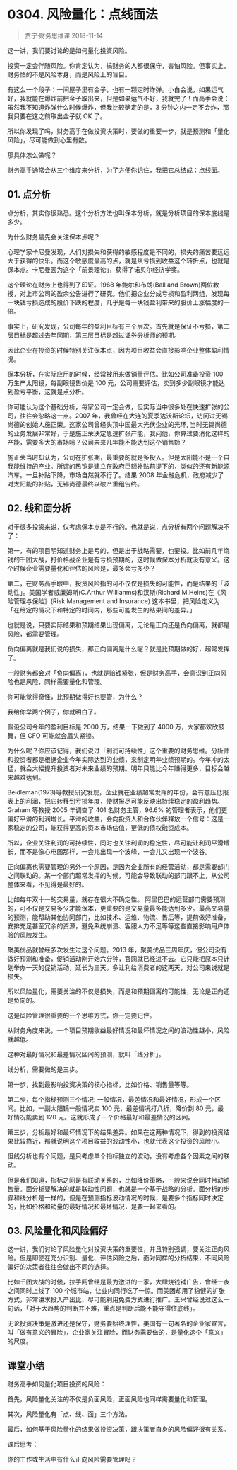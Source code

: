 # 0304. 风险量化：点线面法
> 贾宁·财务思维课
2018-11-14

这一讲，我们要讨论的是如何量化投资风险。

投资一定会伴随风险。你肯定认为，搞财务的人都很保守，害怕风险。但事实上，财务怕的不是风险本身，而是风险上的盲目。

有这么一个段子：一间屋子里有金子，也有一颗定时炸弹。小白会说，如果运气好，我就能在爆炸前把金子取出来，但是如果运气不好，我就完了！而高手会说：虽然我不知道炸弹什么时候爆炸，但我比较确定的是，3 分钟之内一定不会炸，那我只要在这之前取出金子就 OK 了。

所以你发现了吗，财务高手在做投资决策时，要做的重要一步，就是预测和「量化风险」，尽可能做到心里有数。

那具体怎么做呢？

财务高手通常会从三个维度来分析，为了方便你记住，我把它总结成：点线面。

## 01. 点分析

点分析，其实你很熟悉。这个分析方法也叫保本分析，就是分析项目的保本底线是多少。

为什么财务最先会关注保本点呢？

心理学家卡尼曼发现，人们对损失和获得的敏感程度是不同的，损失的痛苦要远远大于获得的快乐。而这个敏感度最高的点，就是从亏损到收益这个转折点，也就是保本点。卡尼曼因为这个「前景理论」，获得了诺贝尔经济学奖。

这个理论在财务上也得到了印证。1968 年鲍尔和布朗(Ball and Brown)两位教授，对上市公司的盈余公告进行了研究。他们把企业分成亏损和盈利两组，发现每一块钱亏损造成的股价下跌的程度，几乎是每一块钱盈利带来的股价上涨幅度的一倍。

事实上，研究发现，公司每年的盈利目标有三个层次。首先就是保证不亏损，第二层目标是超过去年同期，第三层目标是超过证券分析师的预期。

因此企业在投资的时候特别关注保本点，因为项目收益会直接影响企业整体盈利情况。

保本分析，在实际应用的时候，经常被用来做销量评估。比如公司准备投资 100 万生产太阳镜，每副眼镜售价是 100 元，公司需要评估，卖到多少副眼镜才能达到盈亏平衡，这就是点分析。

你可能认为这个基础分析，每家公司一定会做，但实际当中很多处在快速扩张的公司，往往会忽略这一点。2007 年，我曾经在大连的夏季达沃斯论坛，访问过无锡尚德的创始人施正荣。这家公司曾经头顶中国最大光伏企业的光环, 当时无锡尚德的业务发展非常好，于是施正荣决定急速扩张产能，我问他，你算过要消化这样的产能，需要多大的市场吗？公司未来几年能不能达到这个销售额？

施正荣当时却认为，公司在扩张期，最重要的就是多投入。但是太阳能不是一个自我能维持的产业。所谓的热销是建立在政府巨额补贴前提下的，类似的还有新能源汽车。一旦补贴下降，市场自然就不行了。结果 2008 年金融危机，政府减少了对太阳能的补贴，无锡尚德最终以破产重组告终。

## 02. 线和面分析

对于很多投资来说，仅考虑保本点是不行的。也就是说，点分析有两个问题解决不了：

第一，有的项目明知道财务上是亏的，但是出于战略需要，也要投。比如前几年烧钱的千团大战，打价格战企业是有亏损预期的，这时候做保本分析就没有意义。这个时候企业需要量化和评估的风险是，最多会亏多少？

第二，在财务高手眼中，投资风险指的可不仅仅是损失的可能性，而是结果的「波动性」。美国学者威廉姆斯(C.Arthur Willianms)和汉斯(Richard M.Heins)在《风险管理与保险》(Risk Management and Insurance) 这本书里，把风险定义为「在给定的情况下和特定的时间内，那些可能发生的结果间的差异。」

也就是说，只要实际结果和预期结果出现偏离，无论是正向还是负向偏离，就都是风险，都需要管理。

负向偏离就是我们说的损失，那正向偏离是什么呢？就是比预期做的好，超常发挥了。

一般财务都会对「负向偏离」，也就是赔钱紧张，但是财务高手，会意识到正向风险也是风险，同样需要量化和管理。

你可能觉得奇怪，比预期做得好也要管，为什么？

我给你举两个例子，你就明白了。

假设公司今年的盈利目标是 2000 万，结果一下做到了 4000 万，大家都欢欣鼓舞，但 CFO 可能就会眉头紧锁。

为什么呢？你应该记得，我们说过「利润可持续性」这个重要的财务思维。分析师和投资者都是根据企业今年实际达到的业绩，来制定明年业绩预期的。今年冲的太猛，就会大幅提升投资者对未来业绩的预期。明年只能比今年赚得更多，目标会越来越难达到。

Beidleman(1973)等教授研究发现，企业就在业绩超常发挥的年份，会有意压低报表上的利润，把它转移到亏损年度，使财报尽可能反映出持续稳定的盈利趋势。Graham 等教授 2005 年调查了 401 名财务主管，96.6% 的管理者表示，他们更偏好平滑的利润增长。平滑的收益，会向投资人和合作伙伴释放一个信号：这是一家稳定的公司，能获得更高的资本市场估值，更低的债权融资成本。

所以，企业关注利润的可持续性，同时也关注利润的稳定性，尽可能让利润平滑增长，而不是像心电图那样，一会儿出现一个波峰，一会儿又出现一个波谷。

正向偏离也需要管理的另外一个原因，是因为企业所有的经营活动，都是需要部门之间联动的。某一个部门超常发挥的时候，可能会导致联动的部门跟不上，从公司整体来看，不见得是最好的。

比如每年双十一的交易量，就存在很大不确定性。 阿里巴巴的运营部门需要预测的，可不仅是交易多少才能保本，更重要的是交易量最多能达到多少。最高交易量的预测，能帮助其他协同部门，比如技术、运维、物流、售后等，提前做好准备，安排充足甚至冗余的资源，避免系统崩溃、客服人力不足等等这些直接影响用户体验的风险发生。

聚美优品就曾经多次发生过这个问题。2013 年，聚美优品三周年庆，但公司没有做好预测和准备，促销活动刚开始六分钟，官网就已经进不去。它只能把原本只计划举办一天的促销活动，延长为三天。多让利给消费者的这两天，对公司来说就是损失。

所以风险量化，需要关注的不仅是损失，而是和预期偏离的可能性，无论是正向还是负向的。

这是风险管理很重要的一个思维方式，你一定要记住。

从财务角度来说，一个项目预期收益最好情况和最坏情况之间的波动性越小，风险就越低。

这种对最好情况和最差情况区间的预测，就叫「线分析」。

线分析，需要做的是三步。

第一步，找到最影响投资决策的核心指标，比如价格、销售量等等。

第二步，每个指标预测三个情况: 一般情况，最差情况和最好情况，形成一个区间。比如，一副太阳镜一般情况卖 100 元，最差情况打八折，降价到 80 元，最好情况能卖到 120 元。这就形成了一个价格最好和最差情况的区间。

第三步，分析最好和最坏情况下的结果差异。如果在这两种情况下，得到的投资结果比较靠近，那就说明这个项目收益的波动性小，也就代表这个投资的风险小。

但线分析也有个问题，是只考虑单个指标独立的波动，没有考虑各个因素之间的联动。

但是我们知道，指标之间是有联动关系的，比如降价策略，一般来说会同时带动销售量。面分析要解决的就是联动性问题，也就是一个基于战略的分析。面分析的步骤和线分析是一样的，但是在预测指标波动情况的时候，是要多个指标同时决定的，比如价格和销量的最好情况和最坏情况，是要一起来看的。

## 03. 风险量化和风险偏好

这一讲，我们讨论了风险量化对投资决策的重要性，并且特别强调，要关注正向风险。但是即使在充分识别、量化、评估风险之后，面对同样的分析结果，不同风险偏好的决策者往往会做出不同的选择。

比如千团大战的时候，拉手网曾经是最为激进的一家，大肆烧钱铺广告，曾经一夜之间同时上线了 100 个城市站，让业内同行吃了一惊。而美团却用了稳健的扩张方式，非常讲求投入产出比，尽可能利用免费方式进行推广。王兴曾经说过这么一句话，「对于大趋势的判断并不难，重点是判断后能不能守得住底线」。

无论投资决策是激进还是保守，财务要始终理性，美国有一句著名的企业家宣言，叫「做有意义的冒险」，企业家关注冒险，而财务需要做的，是量化这个「意义」的尺度。

## 课堂小结

财务高手如何量化项目投资的风险：

首先，风险量化关注的不仅是负面风险，正面风险也同样需要量化和管理。

其次，风险量化有「点、线、面」三个方法。

最后，如何基于风险量化的结果做投资决策，跟决策者自身的风险偏好很有关系。

课后思考：

你的工作或生活中有什么正向风险需要管理吗？
